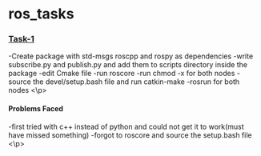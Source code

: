# ros_tasks

<h3><u>Task-1</u></h3>
<p>
-Create package with std-msgs roscpp and rospy as dependencies 
-write subscribe.py and publish.py and add them to scripts directory inside the package 
-edit Cmake file 
-run roscore 
-run chmod -x for both nodes 
-source the devel/setup.bash file and run catkin-make 
-rosrun for both nodes 
<\p>
<h4>Problems Faced</h4>
<p>
-first tried with c++ instead of python and could not get it to work(must have missed something) 
-forgot to roscore and source the setup.bash file
<\p>
